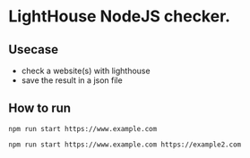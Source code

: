 # LightHouse NodeJS checker.

## Usecase 
- check a website(s) with lighthouse
- save the result in a json file

## How to run

`npm run start https://www.example.com`


`npm run start https://www.example.com https://example2.com`
